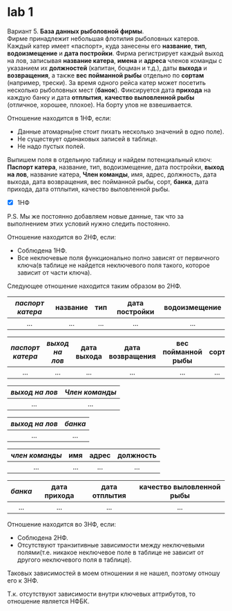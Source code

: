 # lab 1

Вариант 5. **База данных рыболовной фирмы**.<br>
Фирме принадлежит небольшая флотилия рыболовных катеров. Каждый катер имеет «паспорт», куда занесены его **название**, **тип**, **водоизмещение** и **дата постройки**. Фирма регистрирует каждый выход на лов, записывая **название катера**, **имена** и **адреса** членов команды с указанием их **должностей** (капитан, боцман и т.д.), даты **выхода** и **возвращения**, а также **вес пойманной рыбы** отдельно по **сортам** (например, трески). За время одного рейса катер может посетить несколько рыболовных мест (**банок**). Фиксируется дата **прихода** на каждую банку и дата **отплытия**, **качество выловленной рыбы** (отличное, хорошее, плохое). На борту улов не взвешивается.

Отношение находится в 1НФ, если:
- Данные атомарны(не стоит пихать несколько значений в одно поле).
- Не существует одинаковых записей в таблице.
- Не надо пустых полей.

Выпишем поля в отдельную таблицу и найдем потенциальный ключ:<br>
**Паспорт катера**, название, тип, водоизмещение, дата постройки, **выход на лов**, название катера, **Член команды**, имя, адрес, должность, дата выхода, дата возвращения, вес пойманной рыбы, сорт, **банка**, дата прихода, дата отплытия, качество выловленной рыбы.
- [x] 1НФ

P.S. Мы же постоянно добавляем новые данные, так что за выполнением этих условий нужно следить постоянно.

Отношение находится во 2НФ, если:
- Соблюдена 1НФ.
- Все неключевые поля функционально полно зависят от первичного ключа(в таблице не найдется неключевого поля такого, которое зависит от части ключа).

Следующее отношение находится таким образом во 2НФ.

| *паспорт катера* | название | тип | дата постройки | водоизмещение |
|:----------------:|:--------:|:---:|:--------------:|:-------------:|
|...|...|...|...|...|

| *паспорт катера* | *выход на лов* | дата выхода | дата возвращения | вес пойманной рыбы | сорт |
|:----------------:|:--------------:|:-----------:|:----------------:|:------------------:|:----:|
|...|...|...|...|...|...|

| *выход на лов* | *Член команды* |
|:--------------:|:--------------:|
|...|...|

| *выход на лов* | *банка* |
|:--------------:|:-------:|
|...|...|

| *член команды* | имя | адрес | должность |
|:--------------:|:---:|:-----:|:---------:|
|...|...|...|...|

| *банка* | дата прихода | дата отплытия | качество выловленной рыбы |
|:-------:|:------------:|:-------------:|:-------------------------:|
|...|...|...|...|

Отношение находится во 3НФ, если:
- Соблюдена 2НФ.
- Отсутствуют транзитивные зависимости между неключевыми полями(т.е. никакое неключевое поле в таблице не зависит от другого неключевого поля в таблице).

Таковых зависимостей в моем отношении я не нашел, поэтому отношу его к 3НФ.

Т.к. отсутствуют зависимости внутри ключевых аттрибутов, то отношение является НФБК.
